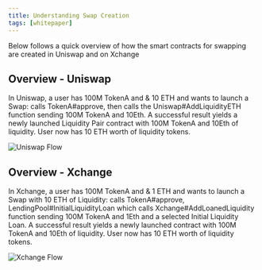 ```yaml
---
title: Understanding Swap Creation
tags: [whitepaper]
---
```


Below follows a quick overview of how the smart contracts for swapping are created in Uniswap and on Xchange

## Overview - Uniswap

In Uniswap, a user has 100M TokenA and & 10 ETH and wants to launch a Swap: calls TokenA#approve, then calls the Uniswap#AddLiquidityETH function sending 100M TokenA and 10Eth. A successful result yields a newly launched Liquidity Pair contract with 100M TokenA and 10Eth of liquidity. User now has 10 ETH worth of liquidity tokens.

![Uniswap Flow](https://assets.x7finance.org/images/diagrams/uniswap-001.jpg)

## Overview - Xchange

In Xchange, a user has 100M TokenA and & 1 ETH and wants to launch a Swap with 10 ETH of Liquidity: calls TokenA#approve, LendingPool#InitialLiquidityLoan which calls Xchange#AddLoanedLiquidity function sending 100M TokenA and 1Eth and a selected Initial Liquidity Loan. A successful result yields a newly launched contract with 100M TokenA and 10Eth of liquidity. User now has 10 ETH worth of liquidity tokens.

![Xchange Flow](https://assets.x7finance.org/images/diagrams/uniswap-002.jpg)
